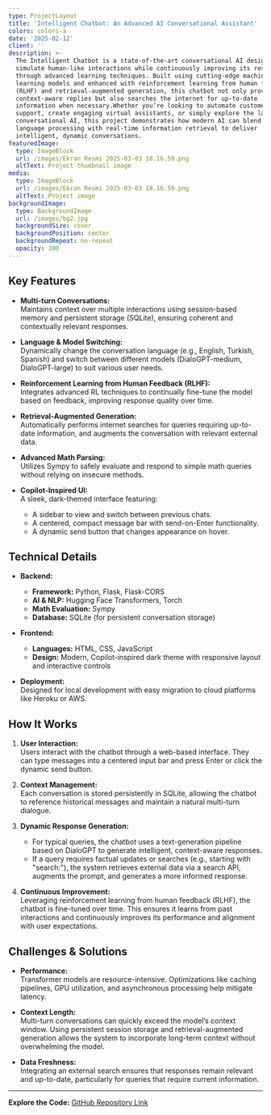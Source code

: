 ```yaml
---
type: ProjectLayout
title: 'Intelligent Chatbot: An Advanced AI Conversational Assistant'
colors: colors-a
date: '2025-02-12'
client: ''
description: >-
  The Intelligent Chatbot is a state-of-the-art conversational AI designed to
  simulate human-like interactions while continuously improving its responses
  through advanced learning techniques. Built using cutting-edge machine
  learning models and enhanced with reinforcement learning from human feedback
  (RLHF) and retrieval-augmented generation, this chatbot not only provides
  context-aware replies but also searches the internet for up-to-date
  information when necessary.Whether you’re looking to automate customer
  support, create engaging virtual assistants, or simply explore the latest in
  conversational AI, this project demonstrates how modern AI can blend natural
  language processing with real-time information retrieval to deliver
  intelligent, dynamic conversations. 
featuredImage:
  type: ImageBlock
  url: /images/Ekran Resmi 2025-03-03 18.16.59.png
  altText: Project thumbnail image
media:
  type: ImageBlock
  url: /images/Ekran Resmi 2025-03-03 18.16.59.png
  altText: Project image
backgroundImage:
  type: BackgroundImage
  url: /images/bg2.jpg
  backgroundSize: cover
  backgroundPosition: center
  backgroundRepeat: no-repeat
  opacity: 100
---
```

## Key Features

- **Multi-turn Conversations:**  
  Maintains context over multiple interactions using session-based memory and persistent storage (SQLite), ensuring coherent and contextually relevant responses.

- **Language & Model Switching:**  
  Dynamically change the conversation language (e.g., English, Turkish, Spanish) and switch between different models (DialoGPT-medium, DialoGPT-large) to suit various user needs.

- **Reinforcement Learning from Human Feedback (RLHF):**  
  Integrates advanced RL techniques to continually fine-tune the model based on feedback, improving response quality over time.

- **Retrieval-Augmented Generation:**  
  Automatically performs internet searches for queries requiring up-to-date information, and augments the conversation with relevant external data.

- **Advanced Math Parsing:**  
  Utilizes Sympy to safely evaluate and respond to simple math queries without relying on insecure methods.

- **Copilot-Inspired UI:**  
  A sleek, dark-themed interface featuring:
  - A sidebar to view and switch between previous chats.
  - A centered, compact message bar with send-on-Enter functionality.
  - A dynamic send button that changes appearance on hover.

## Technical Details

- **Backend:**  
  - **Framework:** Python, Flask, Flask-CORS  
  - **AI & NLP:** Hugging Face Transformers, Torch  
  - **Math Evaluation:** Sympy  
  - **Database:** SQLite (for persistent conversation storage)

- **Frontend:**  
  - **Languages:** HTML, CSS, JavaScript  
  - **Design:** Modern, Copilot-inspired dark theme with responsive layout and interactive controls

- **Deployment:**  
  Designed for local development with easy migration to cloud platforms like Heroku or AWS.

## How It Works

1. **User Interaction:**  
   Users interact with the chatbot through a web-based interface. They can type messages into a centered input bar and press Enter or click the dynamic send button.

2. **Context Management:**  
   Each conversation is stored persistently in SQLite, allowing the chatbot to reference historical messages and maintain a natural multi-turn dialogue.

3. **Dynamic Response Generation:**  
   - For typical queries, the chatbot uses a text-generation pipeline based on DialoGPT to generate intelligent, context-aware responses.  
   - If a query requires factual updates or searches (e.g., starting with "search:"), the system retrieves external data via a search API, augments the prompt, and generates a more informed response.

4. **Continuous Improvement:**  
   Leveraging reinforcement learning from human feedback (RLHF), the chatbot is fine-tuned over time. This ensures it learns from past interactions and continuously improves its performance and alignment with user expectations.

## Challenges & Solutions

- **Performance:**  
  Transformer models are resource-intensive. Optimizations like caching pipelines, GPU utilization, and asynchronous processing help mitigate latency.

- **Context Length:**  
  Multi-turn conversations can quickly exceed the model’s context window. Using persistent session storage and retrieval-augmented generation allows the system to incorporate long-term context without overwhelming the model.

- **Data Freshness:**  
  Integrating an external search ensures that responses remain relevant and up-to-date, particularly for queries that require current information.

---

**Explore the Code:** [GitHub Repository Link](https://github.com/salhhtp/intelligent_chatbot)  